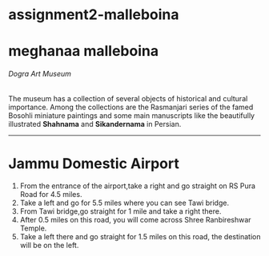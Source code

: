  # assignment2-malleboina
# meghanaa malleboina
###### Dogra Art Museum

The museum has a collection of several objects of historical and cultural importance. Among the collections are the Rasmanjari series of the famed Bosohli miniature paintings and some main manuscripts like the beautifully illustrated **Shahnama** and **Sikandernama** in Persian.
***
# Jammu Domestic Airport
1. From the entrance of the airport,take a right and go straight on RS Pura Road for 4.5 miles.
2. Take a left and go for 5.5 miles where you can see Tawi bridge.
3. From Tawi bridge,go straight for 1 mile and take a right there.
4. After 0.5 miles on this road, you will come across Shree Ranbireshwar Temple.
5. Take a left there and go straight for 1.5 miles on this road, the destination will be on the left.
